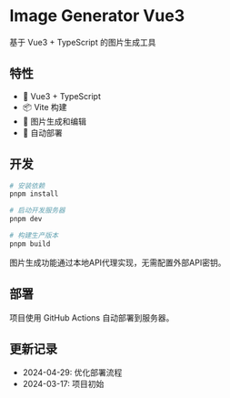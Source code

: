 # Image Generator Vue3

基于 Vue3 + TypeScript 的图片生成工具

## 特性

- 🚀 Vue3 + TypeScript
- 📦 Vite 构建
- 🎨 图片生成和编辑
- 🔄 自动部署

## 开发

```bash
# 安装依赖
pnpm install

# 启动开发服务器
pnpm dev

# 构建生产版本
pnpm build
```

图片生成功能通过本地API代理实现，无需配置外部API密钥。

## 部署

项目使用 GitHub Actions 自动部署到服务器。

## 更新记录

- 2024-04-29: 优化部署流程
- 2024-03-17: 项目初始
